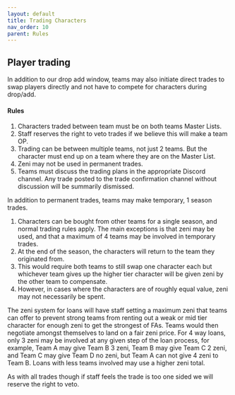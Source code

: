 ```yaml
---
layout: default
title: Trading Characters
nav_order: 10
parent: Rules
---
```

## Player trading

In addition to our drop add window, teams may also initiate direct trades to swap players directly and not have to compete for
characters during drop/add. 

#### Rules

1. Characters traded between team must be on both teams Master Lists.
2. Staff reserves the right to veto trades if we believe this will make a team OP.
3. Trading can be between multiple teams, not just 2 teams. But the character must end up on a team where they are on the Master List.
4. Zeni may not be used in permanent trades.
5. Teams must discuss the trading plans in the appropriate Discord channel. Any trade posted to the trade confirmation channel without discussion will be summarily dismissed.

In addition to permanent trades, teams may make temporary, 1 season trades.

1. Characters can be bought from other teams for a single season, and normal trading rules apply.  The main exceptions is that zeni may be used, and that a maximum of 4 teams may be involved in temporary trades.
2. At the end of the season, the characters will return to the team they originated from.
3. This would require both teams to still swap one character each but whichever team gives up the higher tier character will be given zeni by the other team to compensate.
4. However, in cases where the characters are of roughly equal value, zeni may not necessarily be spent.

The zeni system for loans will  have staff setting a maximum zeni that teams can offer to prevent strong teams from renting out a weak or mid tier character for enough zeni to get the strongest of FAs. Teams would then negotiate amongst themselves to land on a fair zeni price. For 4 way loans, only 3 zeni may be involved at any given step of the loan process, for example, Team A may give Team B 3 zeni, Team B may give Team C 2 zeni, and Team C may give Team D no zeni, but Team A can not give 4 zeni to Team B. Loans with less teams involved may use a higher zeni total. 

As with all trades though if staff feels the trade is too one sided we will reserve the right to veto.